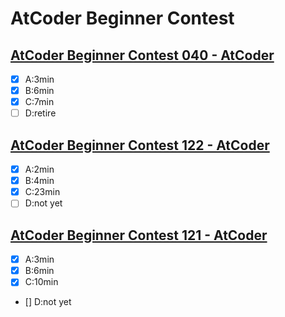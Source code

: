 # AtCoder Beginner Contest

## [AtCoder Beginner Contest 040 \- AtCoder]( https://atcoder.jp/contests/abc040 )

* [x] A:3min
* [x] B:6min
* [x] C:7min
* [ ] D:retire

## [AtCoder Beginner Contest 122 \- AtCoder]( https://atcoder.jp/contests/abc122 )

* [x] A:2min
* [x] B:4min
* [x] C:23min
* [ ] D:not yet

## [AtCoder Beginner Contest 121 \- AtCoder]( https://atcoder.jp/contests/abc121 )

* [x] A:3min
* [x] B:6min
* [x] C:10min
* [] D:not yet
